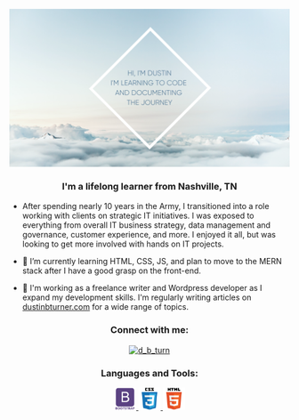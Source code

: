 [![Header](https://github.com/dturner23/dturner23/blob/main/banner.png?raw=true "Header")](https://dustinbturner.com)


<h3 align="center">I'm a lifelong learner from Nashville, TN</h3>

- After spending nearly 10 years in the Army, I transitioned into a role working with clients on strategic IT initiatives. I was exposed to everything from overall IT business strategy, data management and governance, customer experience, and more. I enjoyed it all, but was looking to get more involved with hands on IT projects.

- 🌱 I’m currently learning HTML, CSS, JS, and plan to move to the MERN stack after I have a good grasp on the front-end. 

- 📝 I'm working as a freelance writer and Wordpress developer as I expand my development skills. I'm regularly writing articles on [dustinbturner.com](https://dustinbturner.com) for a wide range of topics. 

<h3 align="center">Connect with me:</h3>
<p align="center">
<a href="https://twitter.com/DustinBTurner" target="blank"><img align="center" src="https://raw.githubusercontent.com/rahuldkjain/github-profile-readme-generator/master/src/images/icons/Social/twitter.svg" alt="d_b_turn" height="30" width="40" /></a>
</p>

<h3 align="center">Languages and Tools:</h3>
<p align="center"> <a href="https://getbootstrap.com" target="_blank"> <img src="https://raw.githubusercontent.com/devicons/devicon/master/icons/bootstrap/bootstrap-plain-wordmark.svg" alt="bootstrap" width="40" height="40"/> </a> <a href="https://www.w3schools.com/css/" target="_blank"> <img src="https://raw.githubusercontent.com/devicons/devicon/master/icons/css3/css3-original-wordmark.svg" alt="css3" width="40" height="40"/> </a> <a href="https://www.w3.org/html/" target="_blank"> <img src="https://raw.githubusercontent.com/devicons/devicon/master/icons/html5/html5-original-wordmark.svg" alt="html5" width="40" height="40"/> </a> </p>

